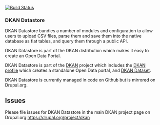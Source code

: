 [![Build Status](https://travis-ci.org/nuams/dkan_datastore.png?branch=7.x-1.x)](https://travis-ci.org/nuams/dkan_datastore)

### DKAN Datastore

DKAN Datastore bundles a number of modules and configuration to allow users to upload CSV files, parse them and save them into the native database as flat tables, and query them through a public API.

DKAN Datastore is part of the DKAN distribution which makes it easy to create an Open Data Portal.

DKAN Datastore is part of the [DKAN](https://drupal.org/project/dkan "DKAN homepage") project which includes the [DKAN profile](https://drupal.org/project/dkan "DKAN homepage") which creates a standalone Open Data portal, and [DKAN Dataset](https://drupal.org/project/dkan_dataset "DKAN Datastore homepage").

DKAN Datastore is currently managed in code on Github but is mirrored on Drupal.org.

## Issues

Please file issues for DKAN Datastore in the main DKAN project page on Drupal.org https://drupal.org/project/dkan